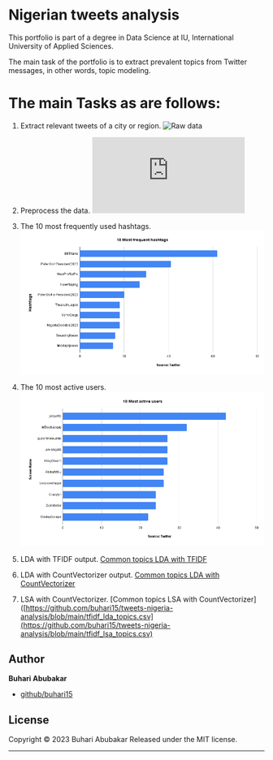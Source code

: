 # Nigerian tweets analysis

This portfolio is part of a degree in Data Science at IU, International University of Applied Sciences.

The main task of the portfolio is to extract prevalent topics from Twitter messages, in other words, topic modeling.

# The main Tasks as are follows:

1.  Extract relevant tweets of a city or region.
![Raw data](https://github.com/buhari15/tweets-nigeria-analysis/blob/main/tweets_ng.jsonl)

2.  Preprocess the data.
![Data preprocessing](https://github.com/buhari15/tweets-nigeria-analysis/blob/main/analysis.py)

3.  The 10 most frequently used hashtags.
![Most frequent hashtags](https://github.com/buhari15/tweets-nigeria-analysis/blob/main/10_Most_frequent_hashtags.png)

4. The 10 most active users.
![Most active users](https://github.com/buhari15/tweets-nigeria-analysis/blob/main/10_most_active_users.png)

5.  LDA with TFIDF output. 
[Common topics LDA with TFIDF](https://github.com/buhari15/tweets-nigeria-analysis/blob/main/tfidf_lda_topics.csv)

6.  LDA with CountVectorizer output. 
[Common topics LDA with CountVectorizer](https://github.com/buhari15/tweets-nigeria-analysis/blob/main/cvect_lda_topics.csv)

7.  LSA with CountVectorizer. 
[Common topics LSA with CountVectorizer]([https://github.com/buhari15/tweets-nigeria-analysis/blob/main/tfidf_lda_topics.csv](https://github.com/buhari15/tweets-nigeria-analysis/blob/main/tfidf_lsa_topics.csv)


## Author

**Buhari Abubakar**

+ [github/buhari15](https://github.com/buhari15)

## License

Copyright © 2023 Buhari Abubakar
Released under the MIT license.

***
